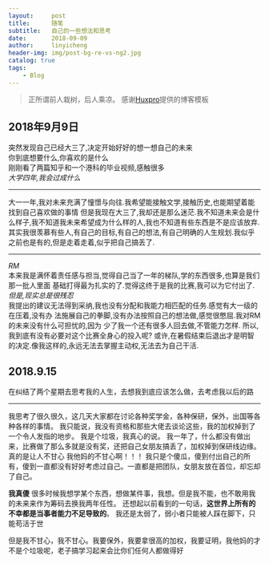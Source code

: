```yaml
---
layout:     post
title:      随笔
subtitle:   自己的一些想法和思考
date:       2018-09-09
author:     linyicheng
header-img: img/post-bg-re-vs-ng2.jpg
catalog: true
tags:
    - Blog
---
```


> 正所谓前人栽树，后人乘凉。
> 感谢[Huxpro](https://github.com/huxpro)提供的博客模板
> 

## 2018年9月9日
突然发现自己已经大三了,决定开始好好的想一想自己的未来  
你到底想要什么,你喜欢的是什么  
刚刚看了两篇知乎和一个港科的毕业视频,感触很多  
*大学四年,我会过成什么*  

---------------
大一一年,我对未来充满了憧憬与向往.我希望能接触文学,接触历史,也能期望着能找到自己喜欢做的事情
但是我现在大三了,我却还是那么迷茫.我不知道未来会是什么样子,我不知道我未来希望成为什么样的人,我也不知道有些东西是不是应该放弃.  
其实我很羡慕有些人,有自己的目标,有自己的想法,有自己明确的人生规划.我似乎之前也是有的,但是走着走着,似乎把自己搞丢了.  

-----------------
*RM*  
本来我是满怀着责任感与担当,觉得自己当了一年的梯队,学的东西很多,也算是我们那一批人里面
基础打得最为扎实的了.觉得这终于是我的比赛,我可以为它付出了.  
*但是,现实总是很残忍*  
我提出的建议无法得到采纳,我也没有分配和我能力相匹配的任务.感觉有大一级的在压着,没有办
法施展自己的拳脚,没有办法按照自己的想法做,感觉很憋屈.我对RM的未来没有什么可担忧的,因为
少了我一个还有很多人回去做,不管能力怎样. 所以,我到底有没有必要对这个比赛全身心的投入呢?
或许,在暑假结束后退出才是明智的决定.像我这样的,永远无法去掌握主动权,无法去为自己干活.

## 2018.9.15
在纠结了两个星期去思考我的人生，去想我到底应该怎么做，去考虑我以后的路

--------------------
我思考了很久很久，这几天大家都在讨论各种奖学金，各种保研，保外，出国等各种各样的事情。
我只能说，我没有资格和那些大佬去谈论这些，我的加权掉到了一个令人发指的地步。
我是个垃圾，我真心的说。
我一年了，什么都没有做出来，比赛做了那么多就是没有奖，还把自己女朋友搞丢了，加权掉到保研线边缘。真的是让人不甘心
我他妈的不甘心啊！！！
我只是个傻瓜，傻到付出自己的所有，傻到一直都没有好好考虑过自己。一直都是把团队，女朋友放在首位，却忘却了自己。

**我真傻**
很多时候我想学某个东西，想做某件事，我想。但是我不能，也不敢用我的未来来作为筹码去换我两年任性。
还想起以前看到的一句话，**这世界上所有的不幸都是当事者能力不足导致的**。
我还是太弱了，弱小者只能被人踩在脚下，只能苟活于世

但是我不甘心，我不甘心。我要保外，我要拿很高的加权，我要证明，我他妈的才不是个垃圾呢，老子搞学习起来会比你们任何人都做得好

 



